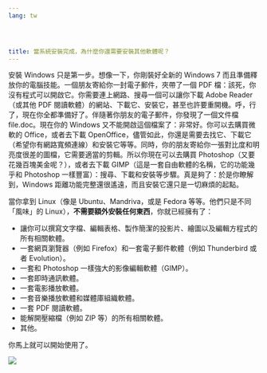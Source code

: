 ```yaml
---
lang: tw
﻿



title: 當系統安裝完成，為什麼你還需要安裝其他軟體呢？
---
```


安裝 Windows 只是第一步。想像一下，你剛裝好全新的 Windows 7 而且準備釋放你的電腦技能。一個朋友寄給你一封電子郵件，夾帶了一個 PDF 檔：該死，你沒有程式可以開啟它。你需要連上網路、搜尋一個可以讓你下載 Adobe Reader（或其他 PDF 閱讀軟體）的網站、下載它、安裝它，甚至也許要重開機。呼，行了，現在你全都準備好了。伴隨著你朋友的電子郵件，你發現了一個文件檔 file.doc。現在你的 Windows 又不能開啟這個檔案了：非常好。你可以去購買微軟的 Office，或者去下載 OpenOffice，儘管如此，你還是需要去找它、下載它（希望你有網路寬頻連線）和安裝它等等。同時，你的朋友寄給你一張對比度和明亮度很差的圖檔，它需要適當的剪輯。所以你現在可以去購買 Photoshop（又要花幾百塊美金呢？），或者去下載 GIMP（這是一套自由軟體的名稱，它的功能幾乎和 Photoshop 一樣豐富）：搜尋、下載和安裝等步驟。真是夠了：於是你瞭解到，Windows 距離功能完整還很遙遠，而且安裝它還只是一切麻煩的起點。

當你拿到 Linux（像是 Ubuntu、Mandriva，或是 Fedora 等等。他們只是不同「風味」的 Linux），<b>不需要額外安裝任何東西</b>，你就已經擁有了：

<ul>

<li>讓你可以撰寫文字檔、編輯表格、製作簡潔的投影片、繪圖以及編輯方程式的所有相關軟體。</li>
<li>一套網頁瀏覽器（例如 Firefox）和一套電子郵件軟體（例如 Thunderbird 或者 Evolution）。</li>
<li>一套和 Photoshop 一樣強大的影像編輯軟體（GIMP）。</li>
<li>一套即時通訊軟體。</li>
<li>一套電影播放軟體。</li>
<li>一套音樂播放軟體和媒體庫組織軟體。</li>
<li>一套 PDF 閱讀軟體。</li>
<li>能解開壓縮檔（例如 ZIP 等）的所有相關軟體。</li>
<li>其他。</li>
</ul>

你馬上就可以開始使用了。

<img src="Images/app_menu.png" />




